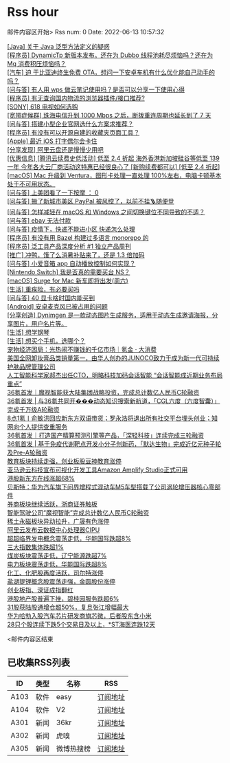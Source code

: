 # Rss hour

邮件内容区开始>
Rss num: 0  Date: 2022-06-13 10:57:32 <br/>

<a href='https://www.v2ex.com/t/859220#reply1'>[Java] 关于 Java 泛型方法定义的疑惑</a><br/>
<a href='https://www.v2ex.com/t/859219#reply0'>[程序员] DynamicTp 新版本发布。还在为 Dubbo 线程池耗尽烦恼吗？还在为 Mq 消费积压烦恼吗？</a><br/>
<a href='https://www.v2ex.com/t/859218#reply0'>[汽车] 迫 于比亚迪终生免费 OTA，想问一下安卓车机有什么优化能自己动手的吗？</a><br/>
<a href='https://www.v2ex.com/t/859216#reply2'>[问与答] 有人用 wps 做云笔记使用吗？是否可以分享一下使用心得</a><br/>
<a href='https://www.v2ex.com/t/859214#reply5'>[程序员] 有无查询国内物流的浏览器插件/接口推荐?</a><br/>
<a href='https://www.v2ex.com/t/859212#reply3'>[SONY] 618 电视如何选购</a><br/>
<a href='https://www.v2ex.com/t/859210#reply1'>[宽带症候群] 珠海电信升到 1000 Mbps 之后，断拨重连周期也延长到了 7 天</a><br/>
<a href='https://www.v2ex.com/t/859209#reply12'>[问与答] 搭建小型企业官网选什么方案求推荐？</a><br/>
<a href='https://www.v2ex.com/t/859208#reply3'>[程序员] 有没有可以开源自建的收藏夹页面工具？</a><br/>
<a href='https://www.v2ex.com/t/859207#reply11'>[Apple] 最近 iOS 打字偶尔会卡住</a><br/>
<a href='https://www.v2ex.com/t/859206#reply11'>[分享发现] 阿里云盘还是慢慢少用吧</a><br/>
<a href='https://www.v2ex.com/t/859205#reply9'>[优惠信息] [腾讯云续费史低活动] 低至 2.4 折起 海外香港新加坡硅谷等低至 139 一年 今年各大云厂商活动这特惠已经很良心了 [新购续费都可以] [低至 2.4 折起]</a><br/>
<a href='https://www.v2ex.com/t/859204#reply9'>[macOS] Mac 升级到 Ventura，图形卡处理一直处理 100%左右，电脑卡顿基本处于不可用状态。</a><br/>
<a href='https://www.v2ex.com/t/859203#reply6'>[问与答] 上美团看了一下按摩 ： 0</a><br/>
<a href='https://www.v2ex.com/t/859202#reply7'>[问与答] 搬了新城市美区 PayPal 被风控了，以前不挂🪜随便登</a><br/>
<a href='https://www.v2ex.com/t/859200#reply16'>[问与答] 怎样减轻在 macOS 和 Windows 之间切换键位不同导致的不适？</a><br/>
<a href='https://www.v2ex.com/t/859198#reply0'>[问与答] ebay 无法付款</a><br/>
<a href='https://www.v2ex.com/t/859197#reply4'>[问与答] 疫情下，快递不能进小区 快递怎么处理</a><br/>
<a href='https://www.v2ex.com/t/859194#reply0'>[程序员] 有没有用 Bazel 构建过多语言 monorepo 的</a><br/>
<a href='https://www.v2ex.com/t/859193#reply2'>[程序员] 泛工具产品深度分析 #1 独立产品周刊</a><br/>
<a href='https://www.v2ex.com/t/859191#reply2'>[推广] 冲鸭，饿了么消暑补贴来了，还是 1.3 倍加码</a><br/>
<a href='https://www.v2ex.com/t/859190#reply0'>[问与答] 小爱音箱 app 自动播放控制如何实现？</a><br/>
<a href='https://www.v2ex.com/t/859189#reply35'>[Nintendo Switch] 我是否真的需要买台 NS？</a><br/>
<a href='https://www.v2ex.com/t/859188#reply20'>[macOS] Surge for Mac 新车即将出发(周六)</a><br/>
<a href='https://www.v2ex.com/t/859187#reply25'>[生活] 重疾险，有必要买吗</a><br/>
<a href='https://www.v2ex.com/t/859186#reply4'>[问与答] 40 显卡啥时国内能买到</a><br/>
<a href='https://www.v2ex.com/t/859185#reply2'>[Android] 安卓麦克风已被占用的问题</a><br/>
<a href='https://www.v2ex.com/t/859183#reply0'>[分享创造] Dynimgen 是一款动态图片生成服务，适用于动态生成邀请海报，分享图片，用户名片等。</a><br/>
<a href='https://www.v2ex.com/t/859182#reply32'>[生活] 想学钢琴</a><br/>
<a href='https://www.v2ex.com/t/859181#reply51'>[生活] 想买个手机，选哪个？</a><br/>
<a href='https://36kr.com/p/1782780507655555'>宠物经济困局：光热闹不赚钱的千亿市场｜氪金 · 大消费</a><br/>
<a href='https://36kr.com/p/1781483728391554'>美国全网卸妆膏品类销量第一，由华人创办的JUNOCO致力于成为新一代可持续护肤品牌管理公司</a><br/>
<a href='https://36kr.com/p/1776526064126855'>人工智能科学家郝杰出任CTO，明略科技加码会话智能 “会话智能成近期业务布局重点”</a><br/>
<a href='https://36kr.com/p/1774607622125833'>36氪首发｜魔视智能获大陆集团战略投资，完成总计数亿人民币C轮融资</a><br/>
<a href='https://36kr.com/p/1777217412549763'>36氪首发 | 与36氪共同开���动态知识搜索新航道，「CGL六度（六度智囊）」完成千万级A轮融资</a><br/>
<a href='https://36kr.com/p/1782702353763721'>8点1氪丨俞敏洪回应新东方双语带货；罗永浩将退出所有社交平台埋头创业；知网向个人提供查重服务</a><br/>
<a href='https://36kr.com/p/1782236245905026'>36氪首发｜打造国产精算预测引擎等产品，「深轻科技」连续完成三轮融资</a><br/>
<a href='https://36kr.com/p/1781642483043975'>36氪首发 | 基于免疫代谢靶点开发小分子创新药，「默达生物」完成近亿元种子轮及Pre-A轮融资</a><br/>
<a href='https://36kr.com/newsflashes/1782857810710153'>教育板块持续走强，创业板股豆神教育涨停</a><br/>
<a href='https://36kr.com/newsflashes/1782855412911744'>亚马逊云科技宣布可视化开发工具Amazon Amplify Studio正式可用</a><br/>
<a href='https://36kr.com/newsflashes/1782848709873028'>港股新东方在线涨超68%</a><br/>
<a href='https://36kr.com/newsflashes/1782830621527425'>贝斯特：华为汽车旗下问界增程式混动车M5车型搭载了公司涡轮增压器核心零部件</a><br/>
<a href='https://36kr.com/newsflashes/1782841559830153'>券商板块继续活跃，浙商证券触板</a><br/>
<a href='https://36kr.com/newsflashes/1782805459520900'>智能驾驶公司“魔视智能”完成总计数亿人民币C轮融资</a><br/>
<a href='https://36kr.com/newsflashes/1782833510206856'>稀土永磁板块异动拉升，广晟有色涨停</a><br/>
<a href='https://36kr.com/newsflashes/1782830115032453'>阿里云发布云数据中心处理器CIPU</a><br/>
<a href='https://36kr.com/newsflashes/1782827527245447'>超超临界发电概念震荡走低，华能国际跌超8%</a><br/>
<a href='https://36kr.com/newsflashes/1782824576388736'>三大指数集体跌超1%</a><br/>
<a href='https://36kr.com/newsflashes/1782819209186952'>煤炭板块震荡走低，辽宁能源跌超7%</a><br/>
<a href='https://36kr.com/newsflashes/1782818489912967'>电力板块震荡走低，华能国际跌超8%</a><br/>
<a href='https://36kr.com/newsflashes/1782814621388420'>化工、化肥股再度活跃，司尔特涨停</a><br/>
<a href='https://36kr.com/newsflashes/1782813656026754'>盐湖提锂概念股震荡走强，金圆股份涨停</a><br/>
<a href='https://36kr.com/newsflashes/1782802820533895'>创业板指、深证成指翻红</a><br/>
<a href='https://36kr.com/newsflashes/1782802044390784'>港股地产股普遍下挫，碧桂园服务跌超6%</a><br/>
<a href='https://36kr.com/newsflashes/1782792516734593'>31股获陆股通增仓超50%，复旦张江增幅最大</a><br/>
<a href='https://36kr.com/newsflashes/1782796600577412'>华为哈勃入股汽车芯片研发商旗芯微，后者股东含小米</a><br/>
<a href='https://36kr.com/newsflashes/1782780498726528'>28只个股连续下跌5个交易日及以上，*ST海医连跌12天</a><br/>


<邮件内容区结束

## 已收集RSS列表

| ID | 类型 | 名称  | RSS  |
| -- | -- | -- | -- | 
| A103  | 软件 | easy | [订阅地址](http://rsshub.v2fy.com:1200/weibo/user/1088413295) |
| A104  | 软件 | V2  | [订阅地址](http://www.v2ex.com/index.xml) |
| A301  | 新闻 | 36kr | [订阅地址](https://www.36kr.com/feed) |
| A302  | 新闻 | 虎嗅 | [订阅地址](https://www.huxiu.com/rss/0.xml) |
| A305  | 新闻 | 微博热搜榜 | [订阅地址](https://rsshub.app/weibo/search/hot) |

